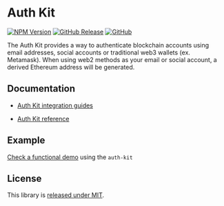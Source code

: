 # Auth Kit

[![NPM Version](https://badge.fury.io/js/%40safe-global%2Fauth-kit.svg)](https://badge.fury.io/js/%40safe-global%2Fauth-kit)
[![GitHub Release](https://img.shields.io/github/release/safe-global/safe-core-sdk.svg?style=flat)](https://github.com/safe-global/safe-core-sdk/releases)
[![GitHub](https://img.shields.io/github/license/safe-global/safe-core-sdk)](https://github.com/safe-global/safe-core-sdk/blob/main/LICENSE.md)

The Auth Kit provides a way to authenticate blockchain accounts using email addresses, social accounts or traditional web3 wallets (ex. Metamask). When using web2 methods as your email or social account, a derived Ethereum address will be generated.

## Documentation

- [Auth Kit integration guides](https://docs.safe.global/sdk/auth-kit)

- [Auth Kit reference](https://docs.safe.global/sdk/auth-kit/reference)

## Example

[Check a functional demo](https://github.com/safe-global/safe-core-sdk/tree/main/packages/auth-kit/example) using the `auth-kit`

## License

This library is [released under MIT](https://github.com/safe-global/safe-core-sdk/blob/main/LICENSE.md).
